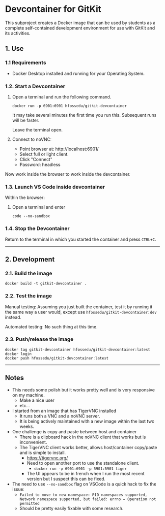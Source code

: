 # Devcontainer for GitKit

This subproject creates a Docker image that can be used by students
as a complete self-contained development environment for use with
GitKit and its activities.

## 1. Use

### 1.1 Requirements

* Docker Desktop installed and running for your Operating System.

### 1.2. Start a Devcontainer

1. Open a terminal and run the following command.

    ```
    docker run -p 6901:6901 hfossedu/gitkit-devcontainer
    ```

    It may take several minutes the first time you run this.
    Subsequent runs will be faster.

    Leave the terminal open.

2. Connect to noVNC:

    * Point browser at: http://localhost:6901/
    * Select full or light client.
    * Click "Connect"
    * Password: headless


Now work inside the browser to work inside the devcontainer.

### 1.3. Launch VS Code inside devcontainer

Within the browser:

1. Open a terminal and enter

    ```
    code --no-sandbox
    ```


### 1.4. Stop the Devcontainer

Return to the terminal in which you started the container and press `CTRL+C`.

---

## 2. Development

### 2.1. Build the image

```
docker build -t gitkit-devcontainer .
```

### 2.2. Test the image

Manual testing: Assuming you just built the container, test it by running it the same way a user would, except use `hfossedu/gitkit-devcontainer:dev` instead.

Automated testing: No such thing at this time.

### 2.3. Push/release the image

```
docker tag gitkit-devcontainer hfossedu/gitkit-devcontainer:latest
docker login
docker push hfossedu/gitkit-devcontainer:latest
```

---

## Notes

* This needs some polish but it works pretty well and is very responsive on my machine.
  * Make a nice user
  * etc...
* I started from an image that has TigerVNC installed
  * It runs both a VNC and a noVNC server.
  * It is being actively maintained with a new image within the last two weeks.
* One challenge is copy and paste between host and container
  * There is a clipboard hack in the noVNC client that works but is inconvenient.
  * The TigerVNC client works better, allows host/container copy/paste and is simple to install.
    *  https://tigervnc.org/
    * Need to open another port to use the standalone client.
      * `docker run -p 6901:6901 -p 5901:5901 tiger`
    * The UI appears to be in french when I run the most recent version but I suspect this can be fixed.
* The need to use `--no-sandbox` flag on VSCode is a quick hack to fix the issue:
  * `Failed to move to new namespace: PID namespaces supported, Network namespace supported, but failed: errno = Operation not permitted`
  * Should be pretty easily fixable with some research.
